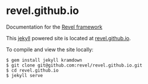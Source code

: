 revel.github.io
===============

Documentation for the [Revel framework](https://github.com/revel/revel)

This [jekyll](http://jekyllrb.com/) powered site is located at [revel.github.io](http://revel.github.io).

To compile and view the site locally:

```
$ gem install jekyll kramdown
$ git clone git@github.com:revel/revel.github.io.git
$ cd revel.github.io
$ jekyll serve
```

